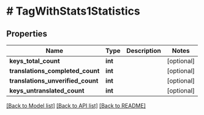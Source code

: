 # # TagWithStats1Statistics

## Properties

Name | Type | Description | Notes
------------ | ------------- | ------------- | -------------
**keys_total_count** | **int** |  | [optional] 
**translations_completed_count** | **int** |  | [optional] 
**translations_unverified_count** | **int** |  | [optional] 
**keys_untranslated_count** | **int** |  | [optional] 

[[Back to Model list]](../../README.md#documentation-for-models) [[Back to API list]](../../README.md#documentation-for-api-endpoints) [[Back to README]](../../README.md)


